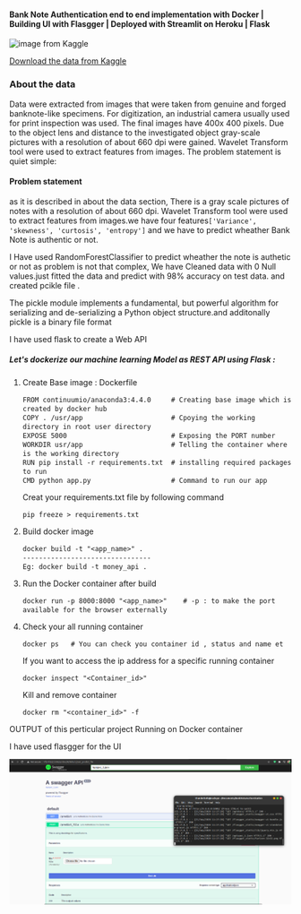 #### Bank Note Authentication end to end implementation with Docker | Building UI with Flasgger | Deployed with Streamlit on Heroku | Flask

![image from Kaggle](https://www.neuraldesigner.com/images/banknote-authentication.jpeg)

[Download the data from Kaggle](https://www.kaggle.com/ritesaluja/bank-note-authentication-uci-data)

### About the data
Data were extracted from images that were taken from genuine and forged banknote-like specimens. For digitization, an industrial camera usually used for print inspection was used. The final images have 400x 400 pixels. Due to the object lens and distance to the investigated object gray-scale pictures with a resolution of about 660 dpi were gained. Wavelet Transform tool were used to extract features from images.
The problem statement is quiet simple:
#### Problem statement

as it is described in about the data section, There is a gray scale pictures of notes with a resolution of about 660 dpi.
Wavelet Transform tool were used to extract features from images.we have four features`['Variance', 'skewness', 'curtosis', 'entropy']` and we have to predict wheather Bank Note is authentic or not.

I Have used RandomForestClassifier to predict wheather the note is authetic or not as problem is not that complex, We have Cleaned data with 0 Null values.just fitted the data and predict  with 98% accuracy on test data.
and created pcikle file .

The pickle module implements a fundamental, but powerful algorithm for serializing and de-serializing a Python object structure.and additonally pickle is a binary file format

I have used flask to create a Web API

##### Let's dockerize our machine learning Model as REST API using Flask :
1. Create Base image : Dockerfile 
    ```
    FROM continuumio/anaconda3:4.4.0     # Creating base image which is created by docker hub
    COPY . /usr/app                      # Cpoying the working directory in root user directory
    EXPOSE 5000                          # Exposing the PORT number
    WORKDIR usr/app                      # Telling the container where is the working directory
    RUN pip install -r requirements.txt  # installing required packages to run 
    CMD python app.py                    # Command to run our app
    ```
    Creat your requirements.txt file by following command
    ```
    pip freeze > requirements.txt
    ```
2. Build docker image
    ```
    docker build -t "<app_name>" . 
    --------------------------------
    Eg: docker build -t money_api .
    ```
3. Run the Docker container after build
    ```
    docker run -p 8000:8000 "<app_name>"    # -p : to make the port available for the browser externally
    ```
4. Check your all running container
    ```
    docker ps   # You can check you container id , status and name et
    ```
    
    If you want to access the ip address for a specific running container
    ```
    docker inspect "<Container_id>"
    ```

    Kill and remove container
    ```
    docker rm "<container_id>" -f
    ```
OUTPUT of this perticular project Running on Docker container 

I have used flasgger for the UI

![UsingDocker](docker_NoteAuth.png)
    
    
